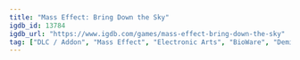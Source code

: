 ```yaml
---
title: "Mass Effect: Bring Down the Sky"
igdb_id: 13784
igdb_url: "https://www.igdb.com/games/mass-effect-bring-down-the-sky"
tag: ["DLC / Addon", "Mass Effect", "Electronic Arts", "BioWare", "Demiurge Studios", "Edge of Reality", "Shooter", "Role-playing (RPG)", "Single player", "Third person", "Science fiction"]
---
```

